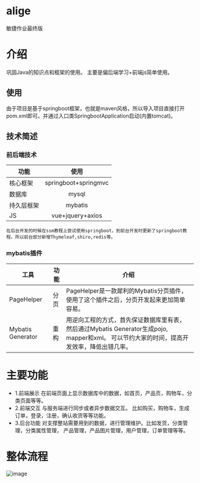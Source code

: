 # alige
敏捷作业最终版

# 介绍
巩固Java的知识点和框架的使用。 主要是偏后端学习+前端js简单使用。
## 使用
由于项目是基于springboot框架，也就是maven风格，所以导入项目直接打开pom.xml即可。并通过入口类SpringbootApplication启动(内置tomcat)。
## 技术简述
### 前后端技术
|功能|使用|
| ------------- |:-------------:|
|核心框架|springboot+springmvc|
|数据库|mysql |
|持久层框架| mybatis|
|JS|vue+jquery+axios|

`在后台开发的时候在ssm教程上尝试使用springboot，到前台开发时更新了springboot教程。所以前台部分新增Thymeleaf,shiro,redis等。`

### mybatis插件
|工具|功能|介绍|
| ------------- |-------------|-------------|
|PageHelper|分页|PageHelper是一款犀利的Mybatis分页插件，使用了这个插件之后，分页开发起来更加简单容易。|
|Mybatis Generator|重构|用逆向工程的方式，首先保证数据库里有表，然后通过Mybatis Generator生成pojo, mapper和xml。 可以节约大家的时间，提高开发效率，降低出错几率。|

# 主要功能
* 1.前端展示 在前端页面上显示数据库中的数据，如首页，产品页，购物车，分类页面等等。
* 2.前端交互 与服务端进行同步或者异步数据交互。 比如购买，购物车，生成订单，登录，注册，确认收货等等功能。
* 3.后台功能 对支撑整站需要用到的数据，进行管理维护。比如发货，分类管理，分类属性管理， 产品管理，产品图片管理，用户管理，订单管理等等。
# 整体流程
![image](https://github.com/zhysanyue/homework/blob/master/image/tmall.png)

